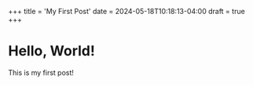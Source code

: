 +++
title = 'My First Post'
date = 2024-05-18T10:18:13-04:00
draft = true
+++

# Hello, World!

This is my first post!


